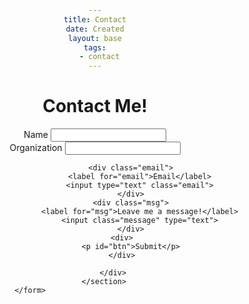 ```yaml
---
title: Contact
date: Created
layout: base
tags:
  - contact
---
```

<style>
    body{
        text-align: center;
    }
</style>
                                
<h1>Contact Me!</h1>
        <!-- contact form--> 
    <form data-netlify="true" data-netlify-recaptcha="true">
        <section>
            <div class="contactform">
                <div class="row">
                    <div>
                         <label for="name">Name</label>
                        <input class="row1" type="text" class="info">
                 </div>  
                 <div>
                    <label for="org">Organization</label>
                    <input class="row1" type="text" class="info">
                    </div>
                </div>  
            
                    <div class="email">
                        <label for="email">Email</label>
                        <input type="text" class="email">
                    </div>
                    <div class="msg">
                        <label for="msg">Leave me a message!</label>
                        <input class="message" type="text">
                    </div>
                <div>
                    <p id="btn">Submit</p>
                </div>
                 
            </div>
        </section>
        </form>                                 